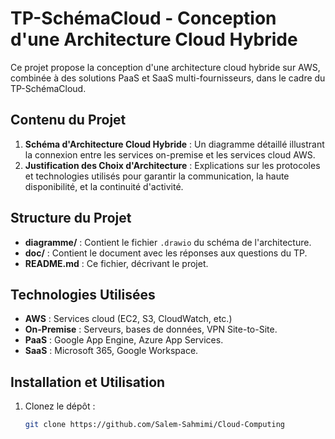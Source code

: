 # TP-SchémaCloud - Conception d'une Architecture Cloud Hybride

Ce projet propose la conception d'une architecture cloud hybride sur AWS, combinée à des solutions PaaS et SaaS multi-fournisseurs, dans le cadre du TP-SchémaCloud.

## Contenu du Projet

1. **Schéma d'Architecture Cloud Hybride** : Un diagramme détaillé illustrant la connexion entre les services on-premise et les services cloud AWS.
2. **Justification des Choix d'Architecture** : Explications sur les protocoles et technologies utilisés pour garantir la communication, la haute disponibilité, et la continuité d'activité.

## Structure du Projet

- **diagramme/** : Contient le fichier `.drawio` du schéma de l'architecture.
- **doc/** : Contient le document avec les réponses aux questions du TP.
- **README.md** : Ce fichier, décrivant le projet.

## Technologies Utilisées

- **AWS** : Services cloud (EC2, S3, CloudWatch, etc.)
- **On-Premise** : Serveurs, bases de données, VPN Site-to-Site.
- **PaaS** : Google App Engine, Azure App Services.
- **SaaS** : Microsoft 365, Google Workspace.

## Installation et Utilisation

1. Clonez le dépôt :
   ```bash
   git clone https://github.com/Salem-Sahmimi/Cloud-Computing
